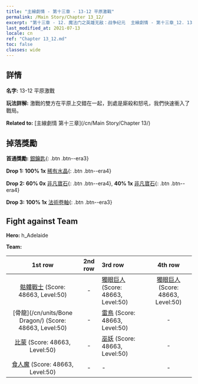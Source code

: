 ```yaml
---
title: "主線劇情 - 第十三章 - 13-12 平原激戰"
permalink: /Main Story/Chapter 13_12/
excerpt: "第十三章 - 12. 魔法门之英雄无敌：战争纪元  主線劇情 - 第十三章_12. 13-12 平原激戰"
last_modified_at: 2021-07-13
locale: cn
ref: "Chapter 13_12.md"
toc: false
classes: wide
---
```


## 詳情

 **名字:** 13-12 平原激戰

 **玩法詳解:** 激戰的雙方在平原上交錯在一起，到處是廝殺和怒吼，我們快速衝入了戰局。

 **Related to:** [主線劇情 第十三章](/cn/Main Story/Chapter 13/)

## 掉落獎勵

 **首通獎勵:** [銀鑰匙](/cn/Items/con_693/){: .btn .btn--era3}

 **Drop 1:** **100% 1x** [稀有水晶](/cn/Items/mat_45/){: .btn .btn--era4}

 **Drop 2:** **60% 0x** [非凡寶石](/cn/Items/mat_37/){: .btn .btn--era4}, **40% 1x** [非凡寶石](/cn/Items/mat_37/){: .btn .btn--era4}

 **Drop 3:** **100% 1x** [法術卷軸](/cn/Items/con_694/){: .btn .btn--era3}


## Fight against Team
 **Hero:** h_Adelaide

 **Team:**


  | 1st row | 2nd row | 3rd row | 4th row |
  |:----:|:----:|:----|:----:|
  | [骷髏戰士](/cn/units/Skeleton/) (Score: 48663, Level:50)  | - | [獨眼巨人](/cn/units/Cyclops/) (Score: 48663, Level:50)  | [獨眼巨人](/cn/units/Cyclops/) (Score: 48663, Level:50)  |
  | [骨龍](/cn/units/Bone Dragon/) (Score: 48663, Level:50)  | - | [雷鳥](/cn/units/Roc/) (Score: 48663, Level:50)  | - |
  | [比蒙](/cn/units/Behemoth/) (Score: 48663, Level:50)  | - | [巫妖](/cn/units/Lich/) (Score: 48663, Level:50)  | - |
  | [食人魔](/cn/units/Ogre/) (Score: 48663, Level:50)  | - | - | - |


